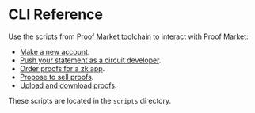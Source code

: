 # CLI Reference

Use the scripts from [Proof Market toolchain](https://github.com/NilFoundation/proof-market-toolchain)
to interact with Proof Market:

* [Make a new account](user.md).
* [Push your statement as a circuit developer](statement.md).
* [Order proofs for a zk app](request.md).
* [Propose to sell proofs](proposal.md).
* [Upload and download proofs](proof.md).

These scripts are located in the `scripts` directory.
